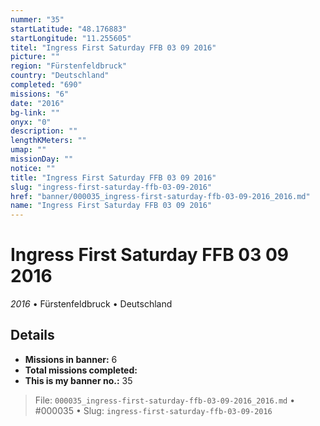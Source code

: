 ```yaml
---
nummer: "35"
startLatitude: "48.176883"
startLongitude: "11.255605"
titel: "Ingress First Saturday FFB 03 09 2016"
picture: ""
region: "Fürstenfeldbruck"
country: "Deutschland"
completed: "690"
missions: "6"
date: "2016"
bg-link: ""
onyx: "0"
description: ""
lengthKMeters: ""
umap: ""
missionDay: ""
notice: ""
title: "Ingress First Saturday FFB 03 09 2016"
slug: "ingress-first-saturday-ffb-03-09-2016"
href: "banner/000035_ingress-first-saturday-ffb-03-09-2016_2016.md"
name: "Ingress First Saturday FFB 03 09 2016"
---
```

# Ingress First Saturday FFB 03 09 2016

*2016* • Fürstenfeldbruck • Deutschland





## Details

- **Missions in banner:** 6
- **Total missions completed:** 
- **This is my banner no.:** 35






> File: `000035_ingress-first-saturday-ffb-03-09-2016_2016.md` • #000035 • Slug: `ingress-first-saturday-ffb-03-09-2016`
